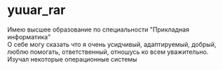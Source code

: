 # yuuar_rar
Имею высшее образование по специальности "Прикладная информатика" </br>
О себе могу сказать что я очень усидчивый, адаптируемый, добрый, люблю помогать, ответственный, отношусь ко всем уважительно.
Изучал некоторые операционные системы
